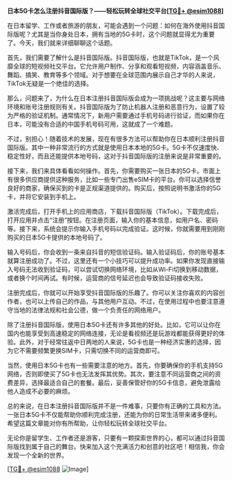 **日本5G卡怎么注册抖音国际版？——轻松玩转全球社交平台[[TG💪+ @esim1088](https://t.me/s/esim1088)]**

在日本留学、工作或者旅游的朋友，可能会遇到一个问题：如何在海外使用抖音国际版呢？尤其是当你身处日本，拥有当地的5G卡时，这个问题就显得尤为重要了。今天，我们就来详细聊聊这个话题。

首先，我们需要了解什么是抖音国际版。抖音国际版，也就是TikTok，是一个风靡全球的短视频社交平台。它允许用户制作、分享和观看短视频，内容涵盖音乐、舞蹈、搞笑、教育等多个领域。对于想要在全球范围内展示自己才华的人来说，TikTok无疑是一个绝佳的选择。

那么，问题来了，为什么在日本注册抖音国际版会成为一项挑战呢？这主要与网络环境和账号注册规则有关。抖音国际版为了防止机器人注册和恶意行为，设置了较为严格的验证机制。通常情况下，新用户需要通过手机号码进行验证，而如果你在日本，可能没有合适的中国手机号码可用，这就成了一个难题。

不过，别担心！随着技术的发展，现在有很多方法可以帮助你在日本顺利注册抖音国际版。其中一种非常流行的方式就是使用日本本地的5G卡。5G卡不仅速度快、稳定性好，而且还能提供本地号码，这对于抖音国际版的注册来说是非常重要的。

接下来，我们来具体看看如何操作。首先，你需要购买一张日本的5G卡。市面上有很多供应商提供这种服务，比如一些专门出售eSIM卡的平台。你可以选择信誉良好的商家，确保买到的卡是正规渠道提供的。购买后，按照说明书激活你的5G卡，并将它安装到手机上。

激活完成后，打开手机上的应用商店，下载抖音国际版（TikTok）。下载完成后，打开应用并点击“注册”按钮。在注册页面，输入你的基本信息，如用户名、密码等。接下来，系统会提示你输入手机号码以完成验证。这时候，你就需要用到刚刚购买的日本5G卡提供的本地号码了。

输入号码后，你会收到一条来自抖音的短信验证码。输入验证码后，你的账号基本就算注册成功了。不过，这里还有一个小技巧可以提升成功率。如果你发现直接输入号码无法收到验证码，可以尝试切换网络环境，比如从Wi-Fi切换到移动数据，或者换个时间再试。有时候，运营商的信号延迟也会导致验证码接收失败。

注册完成后，你就可以开始享受抖音国际版的乐趣了。你可以关注你喜欢的内容创作者，也可以上传自己的作品，与其他用户互动。不过，在使用过程中也要注意遵守当地的法律法规和社会公德，做一个负责任的网络用户。

除了注册抖音国际版，使用日本5G卡还有许多其他的好处。比如，它可以让你在国内也能享受到高速稳定的网络连接，无论是看视频还是玩游戏都能获得更好的体验。此外，对于经常往返中日两地的人来说，5G卡也是一种经济实惠的选择，因为它不需要频繁更换SIM卡，只需切换不同的运营商即可。

当然，使用日本5G卡也有一些需要注意的地方。首先，你要确保你的手机支持5G网络，否则即使买了5G卡也无法发挥其优势。其次，要注意不同运营商之间的资费差异，选择最适合自己的套餐。最后，妥善保管好你的5G卡信息，避免泄露给他人造成不必要的麻烦。

总的来说，在日本注册抖音国际版并不是一件难事，只要你有正确的工具和方法。一张日本5G卡不仅能帮助你顺利完成注册，还能为你的日常生活带来诸多便利。希望这篇文章能对你有所帮助，让你轻松玩转全球社交平台。

无论你是留学生、工作者还是游客，只要有一颗探索世界的心，都可以通过抖音国际版找到属于自己的舞台。快来加入这个充满活力和创意的社区吧！相信我，你会发现一个全新的世界。

[[TG💪+ @esim1088](https://t.me/s/esim1088) ![Image](https://i.postimg.cc/4NQfJmqS/Snipaste-2025-05-13-00-14-12.png)]